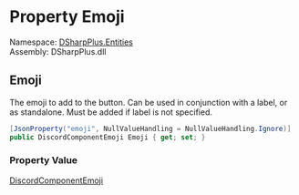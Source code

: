 # Property Emoji

Namespace: [DSharpPlus.Entities](DSharpPlus.Entities.md)  
Assembly: DSharpPlus.dll

## <a id="DSharpPlus_Entities_DiscordLinkButtonComponent_Emoji"></a>Emoji

The emoji to add to the button. Can be used in conjunction with a label, or as standalone. Must be added if label is not specified.

```csharp
[JsonProperty("emoji", NullValueHandling = NullValueHandling.Ignore)]
public DiscordComponentEmoji Emoji { get; set; }
```

### Property Value

[DiscordComponentEmoji](DSharpPlus.Entities.DiscordComponentEmoji.md)

